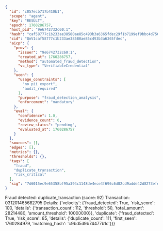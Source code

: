 ```json
{
  "id": "c057ecb717b410b1",
  "scope": "agent",
  "key": "RESULT",
  "epoch": 1760286757,
  "host_pid": "9e6742732c60:1",
  "hash": "caf58777c1b233ae38580ae85c493b3a6365fdec29f1b7199ef9bbc4d7568b78",
  "cid": "QmV1caf58777c1b233ae38580ae85c493b3a6365fdec",
  "aicp": {
    "prov": {
      "issuer": "9e6742732c60:1",
      "created_at": 1760286757,
      "method": "automated_fraud_detection",
      "vc_type": "VerifiableCredential"
    },
    "ucon": {
      "usage_constraints": [
        "no_pii_export",
        "audit_required"
      ],
      "purpose": "fraud_detection_analysis",
      "enforcement": "mandatory"
    },
    "eval": {
      "confidence": 1.0,
      "evidence_count": 0,
      "review_status": "pending",
      "evaluated_at": 1760286757
    }
  },
  "sources": [],
  "edges": [],
  "metrics": {},
  "thresholds": {},
  "tags": [
    "fraud",
    "duplicate_transaction",
    "risk_critical"
  ],
  "sig": "7d6015ec9e65358bf95a394c1148de4ece4f696c6d82cd9adde42d8273efd585"
}
```

Fraud detected: duplicate_transaction (score: 92)
Transaction: 031201465682795
Details: {'velocity': {'fraud_detected': True, 'risk_score': 100, 'details': {'transaction_count': 112, 'threshold': 50, 'total_amount': 28214480, 'amount_threshold': 10000000}}, 'duplicate': {'fraud_detected': True, 'risk_score': 85, 'details': {'duplicate_count': 111, 'first_seen': 1760284979, 'matching_hash': 'c9bd5d9b74477b1c'}}}